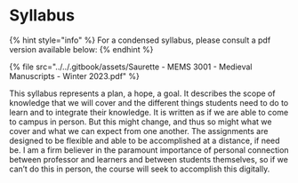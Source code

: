 # Syllabus

{% hint style="info" %}
For a condensed syllabus, please consult a pdf version available below:&#x20;
{% endhint %}

{% file src="../../.gitbook/assets/Saurette - MEMS 3001 - Medieval Manuscripts - Winter 2023.pdf" %}

This syllabus represents a plan, a hope, a goal. It describes the scope of knowledge that we will cover and the different things students need to do to learn and to integrate their knowledge. It is written as if we are able to come to campus in person. But this might change, and thus so might what we cover and what we can expect from one another. The assignments are designed to be flexible and able to be accomplished at a distance, if need be. I am a firm believer in the paramount importance of personal connection between professor and learners and between students themselves, so if we can’t do this in person, the course will seek to accomplish this digitally.
